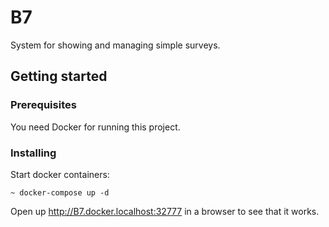 # B7

System for showing and managing simple surveys.

## Getting started

### Prerequisites

You need Docker for running this project.

### Installing

Start docker containers:

```
~ docker-compose up -d
```

Open up http://B7.docker.localhost:32777 in a browser to see that it works. 